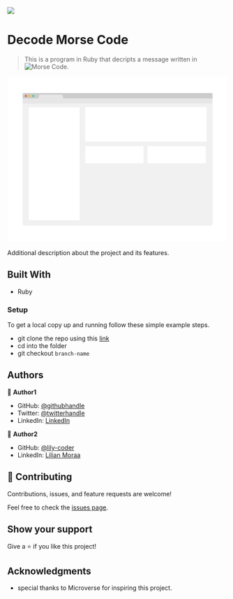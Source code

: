 ![](https://img.shields.io/badge/Microverse-blueviolet)

# Decode Morse Code

> This is a program in Ruby that decripts a message written in ![Morse Code](https://en.wikipedia.org/wiki/Morse_code). 

![screenshot](./app_screenshot.png)

Additional description about the project and its features.

## Built With

- Ruby

### Setup
To get a local copy up and running follow these simple example steps.

- git clone the repo using this [link](https://github.com/emmyobonyo/Vet-Clinic-Database.git)
- cd into the folder
- git checkout `branch-name`
## Authors

👤 **Author1**

- GitHub: [@githubhandle](https://github.com/emmyobonyo)
- Twitter: [@twitterhandle](https://twitter.com/emmyobonyo)
- LinkedIn: [LinkedIn](https://www.linkedin.com/in/emmanuel-obonyo-3728a2200/)

👤 **Author2**

- GitHub: [@lily-coder](https://github.com/lily-coder/)
- LinkedIn: [Lilian Moraa](https://www.linkedin.com/in/lilian-moraa-99950b1b8/)

## 🤝 Contributing

Contributions, issues, and feature requests are welcome!

Feel free to check the [issues page](https://github.com/emmyobonyo/Vet-Clinic-Database/issues).

## Show your support

Give a ⭐️ if you like this project!

## Acknowledgments

- special thanks to Microverse for inspiring this project.

